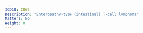 ```yaml
---
ICD10: C862
Description: "Enteropathy-type (intestinal) T-cell lymphoma"
Matters: No
Weight: 0
---
```

